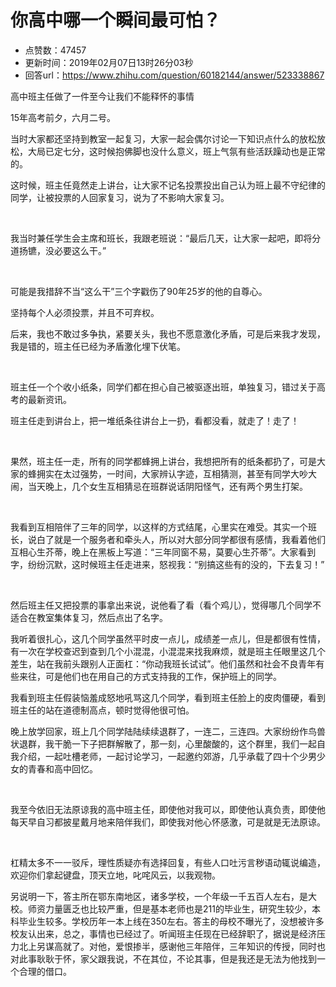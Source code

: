 # 你高中哪一个瞬间最可怕？
- 点赞数：47457
- 更新时间：2019年02月07日13时26分03秒
- 回答url：https://www.zhihu.com/question/60182144/answer/523338867
<body>
 <p data-pid="dM3xqNc_">高中班主任做了一件至今让我们不能释怀的事情</p>
 <p data-pid="CXlb3Jym">15年高考前夕，六月二号。</p>
 <p data-pid="5Sk_Ejy5">当时大家都还坚持到教室一起复习，大家一起会偶尔讨论一下知识点什么的放松放松，大局已定七分，这时候抱佛脚也没什么意义，班上气氛有些活跃躁动也是正常的。</p>
 <p data-pid="3i80Kjeh">这时候，班主任竟然走上讲台，让大家不记名投票投出自己认为班上最不守纪律的同学，让被投票的人回家复习，说为了不影响大家复习。</p>
 <p class="ztext-empty-paragraph"><br></p>
 <p data-pid="cMOCIeXC">我当时兼任学生会主席和班长，我跟老班说：“最后几天，让大家一起吧，即将分道扬镳，没必要这么干。”</p>
 <p class="ztext-empty-paragraph"><br></p>
 <p data-pid="WJdI4_x8">可能是我措辞不当“这么干”三个字戳伤了90年25岁的他的自尊心。</p>
 <p data-pid="83rhZel7">坚持每个人必须投票，并且不可弃权。</p>
 <p data-pid="VIxFFzT1">后来，我也不敢过多争执，紧要关头，我也不愿意激化矛盾，可是后来我才发现，我是错的，班主任已经为矛盾激化埋下伏笔。</p>
 <p class="ztext-empty-paragraph"><br></p>
 <p data-pid="HxTCUwYr">班主任一个个收小纸条，同学们都在担心自己被驱逐出班，单独复习，错过关于高考的最新资讯。</p>
 <p data-pid="vdBz7noB">班主任走到讲台上，把一堆纸条往讲台上一扔，看都没看，就走了！走了！</p>
 <p class="ztext-empty-paragraph"><br></p>
 <p data-pid="FuS1Fv-d">果然，班主任一走，所有的同学都蜂拥上讲台，我想把所有的纸条都扔了，可是大家的蜂拥实在太过强势，一时间，大家辨认字迹，互相猜测，甚至有同学大吵大闹，当天晚上，几个女生互相猜忌在班群说话阴阳怪气，还有两个男生打架。</p>
 <p class="ztext-empty-paragraph"><br></p>
 <p data-pid="c3qdfKL-">我看到互相陪伴了三年的同学，以这样的方式结尾，心里实在难受。其实一个班长，说白了就是一个服务者和牵头人，所以对大部分同学都很有感情，我看着他们互相心生芥蒂，晚上在黑板上写道：“三年同窗不易，莫要心生芥蒂”。大家看到字，纷纷沉默，这时候班主任走进来，怒视我：“别搞这些有的没的，下去复习！”</p>
 <p class="ztext-empty-paragraph"><br></p>
 <p data-pid="NcDmQXsM">然后班主任又把投票的事拿出来说，说他看了看（看个鸡儿），觉得哪几个同学不适合在教室集体复习，然后点出了名字。</p>
 <p data-pid="sQh_xtbv">我听着很扎心，这几个同学虽然平时皮一点儿，成绩差一点儿，但是都很有性情，有一次在学校查迟到查到几个小混混，小混混来找我麻烦，就是班主任眼里这几个差生，站在我前头跟别人正面杠：“你动我班长试试”。他们虽然和社会不良青年有些来往，可是他们也在用自己的方式支持我的工作，保护班上的同学。</p>
 <p data-pid="-aNUhP3k">我看到班主任假装恼羞成怒地吼骂这几个同学，看到班主任脸上的皮肉僵硬，看到班主任的站在道德制高点，顿时觉得他很可怕。</p>
 <p data-pid="NYytwPVL">晚上放学回家，班上几个同学陆陆续续退群了，一连二，三连四。大家纷纷作鸟兽状退群，我干脆一下子把群解散了，那一刻，心里酸酸的，这个群里，我们一起自我介绍，一起吐槽老师，一起讨论学习，一起邀约郊游，几乎承载了四十个少男少女的青春和高中回忆。</p>
 <p class="ztext-empty-paragraph"><br></p>
 <p data-pid="P-WW-9kf">我至今依旧无法原谅我的高中班主任，即使他对我可以，即使他认真负责，即使他每天早自习都披星戴月地来陪伴我们，即使我对他心怀感激，可是就是无法原谅。</p>
 <p class="ztext-empty-paragraph"><br></p>
 <p data-pid="AMnQuher">杠精太多不一一驳斥，理性质疑亦有选择回复，有些人口吐污言秽语动辄说编造，欢迎你们拿起键盘，顶天立地，叱咤风云，以我观物。</p>
 <p data-pid="ivIQBGLv">另说明一下，答主所在鄂东南地区，诸多学校，一个年级一千五百人左右，是大校。师资力量匮乏也比较严重，但是基本老师也是211的毕业生，研究生较少，本科毕业生较多。学校历年一本上线在350左右。答主的母校不曝光了，没想被许多校友认出来，总之，事情也已经过了。听闻班主任现在已经辞职了，据说是经济压力北上另谋高就了。对他，爱恨掺半，感谢他三年陪伴，三年知识的传授，同时也对此事耿耿于怀，家父跟我说，不在其位，不论其事，但是我还是无法为他找到一个合理的借口。</p>
</body>